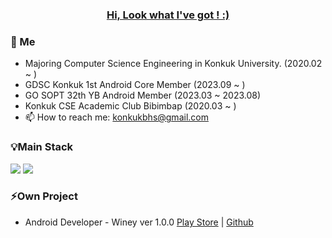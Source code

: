 ###             <div align=center> <u>  Hi, Look what I've got ! :)  </u></div> ###


### 👋 Me 
- Majoring Computer Science Engineering in Konkuk University. (2020.02 ~ )
- GDSC Konkuk 1st Android Core Member (2023.09 ~ )
- GO SOPT 32th YB Android Member (2023.03 ~ 2023.08)
- Konkuk CSE Academic Club Bibimbap (2020.03 ~ )
- 📫 How to reach me: konkukbhs@gmail.com


### 💡Main Stack
   <img src="https://img.shields.io/badge/kotlin-7F52FF?style=for-the-badge&logo=kotlin&logoColor=white"> <img src="https://img.shields.io/badge/Android-3DDC84?style=for-the-badge&logo=Andriod&logoColor=white">

### ⚡Own Project
- Android Developer - Winey ver 1.0.0 [Play Store](https://play.google.com/store/apps/details?id=org.go.sopt.winey&pcampaignid=web_share) | [Github](https://github.com/team-winey/Winey-AOS) 


